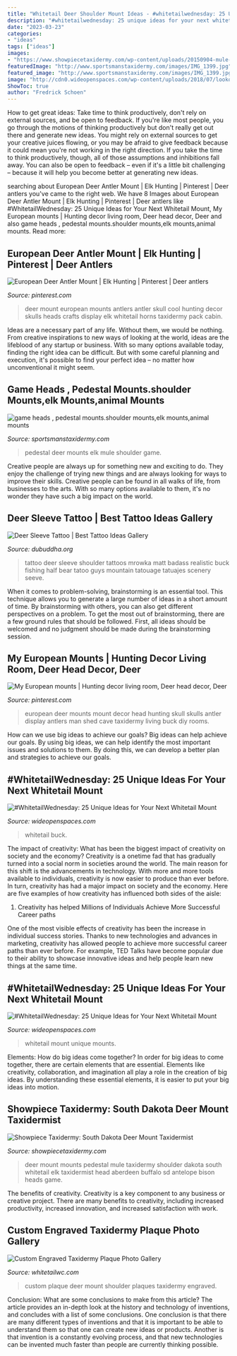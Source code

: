 ```yaml
---
title: "Whitetail Deer Shoulder Mount Ideas - #whitetailwednesday: 25 Unique Ideas For Your Next Whitetail Mount"
description: "#whitetailwednesday: 25 unique ideas for your next whitetail mount"
date: "2023-03-23"
categories:
- "ideas"
tags: ["ideas"]
images:
- "https://www.showpiecetaxidermy.com/wp-content/uploads/20150904-mule-deer-pedestal-mount-aberdeen-sd.jpg"
featuredImage: "http://www.sportsmanstaxidermy.com/images/IMG_1399.jpg"
featured_image: "http://www.sportsmanstaxidermy.com/images/IMG_1399.jpg"
image: "http://cdn0.wideopenspaces.com/wp-content/uploads/2018/07/lookout1.jpg"
ShowToc: true
author: "Fredrick Schoen"
---
```



How to get great ideas: Take time to think productively, don't rely on external sources, and be open to feedback.
If you're like most people, you go through the motions of thinking productively but don't really get out there and generate new ideas. You might rely on external sources to get your creative juices flowing, or you may be afraid to give feedback because it could mean you're not working in the right direction. If you take the time to think productively, though, all of those assumptions and inhibitions fall away. You can also be open to feedback – even if it's a little bit challenging – because it will help you become better at generating new ideas.

	

		
searching about European Deer Antler Mount | Elk Hunting | Pinterest | Deer antlers you've came to the right web. We have 8 Images about European Deer Antler Mount | Elk Hunting | Pinterest | Deer antlers like #WhitetailWednesday: 25 Unique Ideas for Your Next Whitetail Mount, My European mounts | Hunting decor living room, Deer head decor, Deer and also game heads , pedestal mounts.shoulder mounts,elk mounts,animal mounts. Read more:
		
    
## European Deer Antler Mount | Elk Hunting | Pinterest | Deer Antlers

<img loading=lazy src="https://s-media-cache-ak0.pinimg.com/originals/a5/c7/30/a5c73091643e782776f6dbbe2c91813a.jpg" onerror="this.onerror=null;this.src='https://tse1.mm.bing.net/th?id=OIP.XFkKgs7nTbvoFDE1SAHX8QHaJ4&amp;pid=15.1';" alt="European Deer Antler Mount | Elk Hunting | Pinterest | Deer antlers">

_Source: pinterest.com_

>deer mount european mounts antlers antler skull cool hunting decor skulls heads crafts display elk whitetail horns taxidermy pack cabin. 

	

Ideas are a necessary part of any life. Without them, we would be nothing. From creative inspirations to new ways of looking at the world, ideas are the lifeblood of any startup or business. With so many options available today, finding the right idea can be difficult. But with some careful planning and execution, it's possible to find your perfect idea – no matter how unconventional it might seem.

    
## Game Heads , Pedestal Mounts.shoulder Mounts,elk Mounts,animal Mounts

<img loading=lazy src="http://www.sportsmanstaxidermy.com/images/IMG_1399.jpg" onerror="this.onerror=null;this.src='https://tse1.mm.bing.net/th?id=OIP.LhPukkFYj-esnbb9YoiOEAHaKY&amp;pid=15.1';" alt="game heads , pedestal mounts.shoulder mounts,elk mounts,animal mounts">

_Source: sportsmanstaxidermy.com_

>pedestal deer mounts elk mule shoulder game. 

	

Creative people are always up for something new and exciting to do. They enjoy the challenge of trying new things and are always looking for ways to improve their skills. Creative people can be found in all walks of life, from businesses to the arts. With so many options available to them, it's no wonder they have such a big impact on the world.

    
## Deer Sleeve Tattoo | Best Tattoo Ideas Gallery

<img loading=lazy src="http://www.dubuddha.org/wp-content/uploads/2015/09/Shoulder-Seeve-Tattoo-by-Matt-Mrowka.jpg" onerror="this.onerror=null;this.src='https://tse2.mm.bing.net/th?id=OIP.Kq-jjpaKMElN-bYHQEkNmQHaHa&amp;pid=15.1';" alt="Deer Sleeve Tattoo | Best Tattoo Ideas Gallery">

_Source: dubuddha.org_

>tattoo deer sleeve shoulder tattoos mrowka matt badass realistic buck fishing half bear tatoo guys mountain tatouage tatuajes scenery seeve. 

	

When it comes to problem-solving, brainstorming is an essential tool. This technique allows you to generate a large number of ideas in a short amount of time. By brainstorming with others, you can also get different perspectives on a problem. To get the most out of brainstorming, there are a few ground rules that should be followed. First, all ideas should be welcomed and no judgment should be made during the brainstorming session.

    
## My European Mounts | Hunting Decor Living Room, Deer Head Decor, Deer

<img loading=lazy src="https://i.pinimg.com/736x/c2/06/1f/c2061f9e9c1b154a347f4486ad470585--european-mount-deer.jpg" onerror="this.onerror=null;this.src='https://tse4.mm.bing.net/th?id=OIP.c8DBXRS3S6Xz9J2ilZBk2AHaJ3&amp;pid=15.1';" alt="My European mounts | Hunting decor living room, Deer head decor, Deer">

_Source: pinterest.com_

>european deer mounts mount decor head hunting skull skulls antler display antlers man shed cave taxidermy living buck diy rooms. 

	

How can we use big ideas to achieve our goals?
Big ideas can help achieve our goals. By using big ideas, we can help identify the most important issues and solutions to them. By doing this, we can develop a better plan and strategies to achieve our goals.

    
## #WhitetailWednesday: 25 Unique Ideas For Your Next Whitetail Mount

<img loading=lazy src="http://cdn0.wideopenspaces.com/wp-content/uploads/2018/07/groomingmount1.jpg" onerror="this.onerror=null;this.src='https://tse1.mm.bing.net/th?id=OIP.sEXhCN4ZUk-AuLJMSeOlzwHaKa&amp;pid=15.1';" alt="#WhitetailWednesday: 25 Unique Ideas for Your Next Whitetail Mount">

_Source: wideopenspaces.com_

>whitetail buck. 

	

The impact of creativity: What has been the biggest impact of creativity on society and the economy?
Creativity is a onetime fad that has gradually turned into a social norm in societies around the world. The main reason for this shift is the advancements in technology. With more and more tools available to individuals, creativity is now easier to produce than ever before. In turn, creativity has had a major impact on society and the economy. Here are five examples of how creativity has influenced both sides of the aisle:
1) Creativity has helped Millions of Individuals Achieve More Successful Career paths

One of the most visible effects of creativity has been the increase in individual success stories. Thanks to new technologies and advances in marketing, creativity has allowed people to achieve more successful career paths than ever before. For example, TED Talks have become popular due to their ability to showcase innovative ideas and help people learn new things at the same time.

    
## #WhitetailWednesday: 25 Unique Ideas For Your Next Whitetail Mount

<img loading=lazy src="http://cdn0.wideopenspaces.com/wp-content/uploads/2018/07/lookout1.jpg" onerror="this.onerror=null;this.src='https://tse2.mm.bing.net/th?id=OIP.dXnmNhHAxBAN-SAVAFeDkQHaFj&amp;pid=15.1';" alt="#WhitetailWednesday: 25 Unique Ideas for Your Next Whitetail Mount">

_Source: wideopenspaces.com_

>whitetail mount unique mounts. 

	

Elements: How do big ideas come together?
In order for big ideas to come together, there are certain elements that are essential. Elements like creativity, collaboration, and imagination all play a role in the creation of big ideas. By understanding these essential elements, it is easier to put your big ideas into motion.

    
## Showpiece Taxidermy: South Dakota Deer Mount Taxidermist

<img loading=lazy src="https://www.showpiecetaxidermy.com/wp-content/uploads/20150904-mule-deer-pedestal-mount-aberdeen-sd.jpg" onerror="this.onerror=null;this.src='https://tse4.mm.bing.net/th?id=OIP.vRZfCjCa3hzndyz-hsTtcQHaJ4&amp;pid=15.1';" alt="Showpiece Taxidermy: South Dakota Deer Mount Taxidermist">

_Source: showpiecetaxidermy.com_

>deer mount mounts pedestal mule taxidermy shoulder dakota south whitetail elk taxidermist head aberdeen buffalo sd antelope bison heads game. 

	

The benefits of creativity.
Creativity is a key component to any business or creative project. There are many benefits to creativity, including increased productivity, increased innovation, and increased satisfaction with work.

    
## Custom Engraved Taxidermy Plaque Photo Gallery

<img loading=lazy src="https://whitetailwc.warhead.com/images/rich-text/CustomShoulderMountPlaque.jpg?rs=1484767708" onerror="this.onerror=null;this.src='https://tse2.mm.bing.net/th?id=OIP.xXPfNRDIg_mtQ3h9a1Bk0gHaK9&amp;pid=15.1';" alt="Custom Engraved Taxidermy Plaque Photo Gallery">

_Source: whitetailwc.com_

>custom plaque deer mount shoulder plaques taxidermy engraved. 

	

Conclusion: What are some conclusions to make from this article?
The article provides an in-depth look at the history and technology of inventions, and concludes with a list of some conclusions. One conclusion is that there are many different types of inventions and that it is important to be able to understand them so that one can create new ideas or products. Another is that invention is a constantly evolving process, and that new technologies can be invented much faster than people are currently thinking possible.

